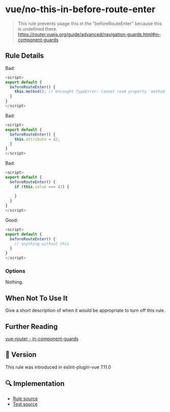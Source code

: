 # vue/no-this-in-before-route-enter

> This rule prevents usage this in the "beforeRouteEnter" because this is undefined there. https://router.vuejs.org/guide/advanced/navigation-guards.html#in-component-guards

## Rule Details

Bad:
```js
<script>
export default {
  beforeRouteEnter() {
    this.method(); // Uncaught TypeError: Cannot read property 'method' of undefined      
  }   
}
</script>
```

Bad:
```js
<script>
export default {
  beforeRouteEnter() {
    this.attribute = 42;
  }   
}
</script>
```

Bad:
```js
<script>
export default {
  beforeRouteEnter() {
    if (this.value === 42) {
        
    }
  }   
}
</script>
```

Good:
```js
<script>
export default {
  beforeRouteEnter() {
    // anything without this
  }   
}
</script>
```

### Options

Nothing.

## When Not To Use It

Give a short description of when it would be appropriate to turn off this rule.

## Further Reading

[vue-router - in-component-guards](https://router.vuejs.org/guide/advanced/navigation-guards.html#in-component-guards)

## :rocket: Version

This rule was introduced in eslint-plugin-vue 7.11.0

## :mag: Implementation

- [Rule source](https://github.com/vuejs/eslint-plugin-vue/blob/master/lib/rules/no-this-in-before-route-enter.js)
- [Test source](https://github.com/vuejs/eslint-plugin-vue/blob/master/tests/lib/rules/no-this-in-before-route-enter.js)
